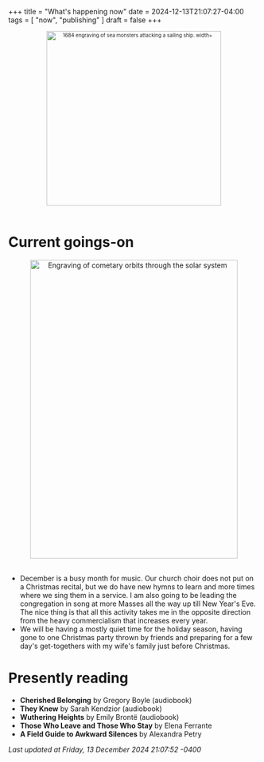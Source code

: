+++
title = "What's happening now"
date = 2024-12-13T21:07:27-04:00
tags = [
    "now",
    "publishing"
]
draft = false
+++
<div align="center" style="font-size:x-small"><img src="https://milkfish08.s3.amazonaws.com/photo/blog/abovethefold/1684-untitled-engraving-of-sea-monsters-attacking-a-sailing-vessel-49fa31.jpg" alt="1684 engraving of sea monsters attacking a sailing ship. width="512" height="351" title="Sea monsters attacking a sailing ship" /></div><br clear="all" />

# Current goings-on

<div align="center"><img src="https://milkfish08.s3.amazonaws.com/photo/blog/comets.jpeg" height=600 width=417 alt="Engraving of cometary orbits through the solar system" title="Comets" /></div><br clear="all" />

* December is a busy month for music.
Our church choir does not put on a Christmas recital, but we do have new hymns to learn and more times where we sing them in a service.
I am also going to be leading the congregation in song at more Masses all the way up till New Year's Eve.
The nice thing is that all this activity takes me in the opposite direction from the heavy commercialism that increases every year.
* We will be having a mostly quiet time for the holiday season, having gone to one Christmas party thrown by friends and preparing for a few day's get-togethers with my wife's family just before Christmas.

# Presently reading

* __Cherished Belonging__ by Gregory Boyle (audiobook)
* __They Knew__ by Sarah Kendzior (audiobook)
* __Wuthering Heights__ by Emily Bront&euml; (audiobook)
* __Those Who Leave and Those Who Stay__ by Elena Ferrante
* __A Field Guide to Awkward Silences__ by Alexandra Petry

*Last updated at Friday, 13 December 2024 21:07:52 -0400*
